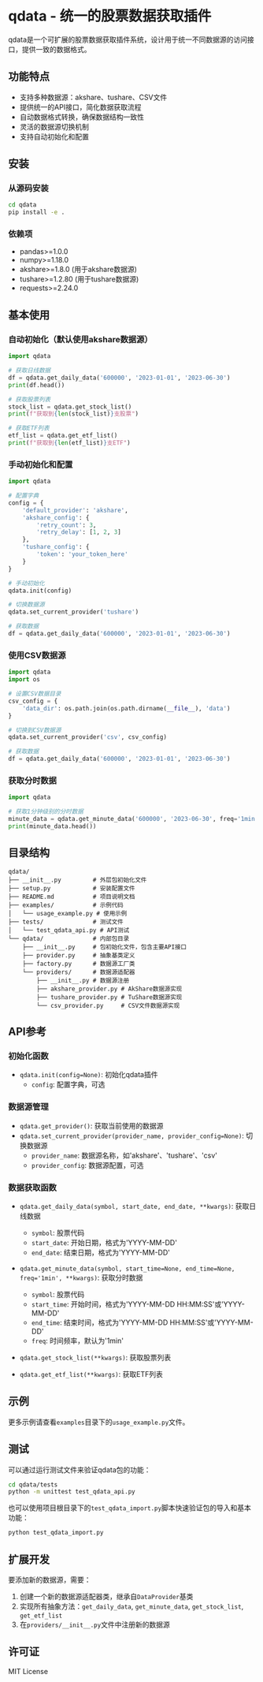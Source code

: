 # qdata - 统一的股票数据获取插件

qdata是一个可扩展的股票数据获取插件系统，设计用于统一不同数据源的访问接口，提供一致的数据格式。

## 功能特点

- 支持多种数据源：akshare、tushare、CSV文件
- 提供统一的API接口，简化数据获取流程
- 自动数据格式转换，确保数据结构一致性
- 灵活的数据源切换机制
- 支持自动初始化和配置

## 安装

### 从源码安装

```bash
cd qdata
pip install -e .
```

### 依赖项

- pandas>=1.0.0
- numpy>=1.18.0
- akshare>=1.8.0 (用于akshare数据源)
- tushare>=1.2.80 (用于tushare数据源)
- requests>=2.24.0

## 基本使用

### 自动初始化（默认使用akshare数据源）

```python
import qdata

# 获取日线数据
df = qdata.get_daily_data('600000', '2023-01-01', '2023-06-30')
print(df.head())

# 获取股票列表
stock_list = qdata.get_stock_list()
print(f"获取到{len(stock_list)}支股票")

# 获取ETF列表
etf_list = qdata.get_etf_list()
print(f"获取到{len(etf_list)}支ETF")
```

### 手动初始化和配置

```python
import qdata

# 配置字典
config = {
    'default_provider': 'akshare',
    'akshare_config': {
        'retry_count': 3,
        'retry_delay': [1, 2, 3]
    },
    'tushare_config': {
        'token': 'your_token_here'
    }
}

# 手动初始化
qdata.init(config)

# 切换数据源
qdata.set_current_provider('tushare')

# 获取数据
df = qdata.get_daily_data('600000', '2023-01-01', '2023-06-30')
```

### 使用CSV数据源

```python
import qdata
import os

# 设置CSV数据目录
csv_config = {
    'data_dir': os.path.join(os.path.dirname(__file__), 'data')
}

# 切换到CSV数据源
qdata.set_current_provider('csv', csv_config)

# 获取数据
df = qdata.get_daily_data('600000', '2023-01-01', '2023-06-30')
```

### 获取分时数据

```python
import qdata

# 获取1分钟级别的分时数据
minute_data = qdata.get_minute_data('600000', '2023-06-30', freq='1min')
print(minute_data.head())
```

## 目录结构

```
qdata/
├── __init__.py         # 外层包初始化文件
├── setup.py            # 安装配置文件
├── README.md           # 项目说明文档
├── examples/           # 示例代码
│   └── usage_example.py # 使用示例
├── tests/              # 测试文件
│   └── test_qdata_api.py # API测试
└── qdata/              # 内部包目录
    ├── __init__.py     # 包初始化文件，包含主要API接口
    ├── provider.py     # 抽象基类定义
    ├── factory.py      # 数据源工厂类
    └── providers/      # 数据源适配器
        ├── __init__.py # 数据源注册
        ├── akshare_provider.py # AkShare数据源实现
        ├── tushare_provider.py # TuShare数据源实现
        └── csv_provider.py     # CSV文件数据源实现
```

## API参考

### 初始化函数

- `qdata.init(config=None)`: 初始化qdata插件
  - `config`: 配置字典，可选

### 数据源管理

- `qdata.get_provider()`: 获取当前使用的数据源
- `qdata.set_current_provider(provider_name, provider_config=None)`: 切换数据源
  - `provider_name`: 数据源名称，如'akshare'、'tushare'、'csv'
  - `provider_config`: 数据源配置，可选

### 数据获取函数

- `qdata.get_daily_data(symbol, start_date, end_date, **kwargs)`: 获取日线数据
  - `symbol`: 股票代码
  - `start_date`: 开始日期，格式为'YYYY-MM-DD'
  - `end_date`: 结束日期，格式为'YYYY-MM-DD'

- `qdata.get_minute_data(symbol, start_time=None, end_time=None, freq='1min', **kwargs)`: 获取分时数据
  - `symbol`: 股票代码
  - `start_time`: 开始时间，格式为'YYYY-MM-DD HH:MM:SS'或'YYYY-MM-DD'
  - `end_time`: 结束时间，格式为'YYYY-MM-DD HH:MM:SS'或'YYYY-MM-DD'
  - `freq`: 时间频率，默认为'1min'

- `qdata.get_stock_list(**kwargs)`: 获取股票列表
- `qdata.get_etf_list(**kwargs)`: 获取ETF列表

## 示例

更多示例请查看`examples`目录下的`usage_example.py`文件。

## 测试

可以通过运行测试文件来验证qdata包的功能：

```bash
cd qdata/tests
python -m unittest test_qdata_api.py
```

也可以使用项目根目录下的`test_qdata_import.py`脚本快速验证包的导入和基本功能：

```bash
python test_qdata_import.py
```

## 扩展开发

要添加新的数据源，需要：

1. 创建一个新的数据源适配器类，继承自`DataProvider`基类
2. 实现所有抽象方法：`get_daily_data`, `get_minute_data`, `get_stock_list`, `get_etf_list`
3. 在`providers/__init__.py`文件中注册新的数据源

## 许可证

MIT License